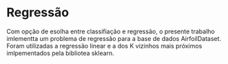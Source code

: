 # Regressão

Com opção de esolha entre classifiação e regressão, o presente trabalho imlementta um problema de regressão para a base de dados AirfoilDataset. Foram utilizadas a regressão linear e a dos K vizinhos mais próximos imlpementados pela bibliotea sklearn.
